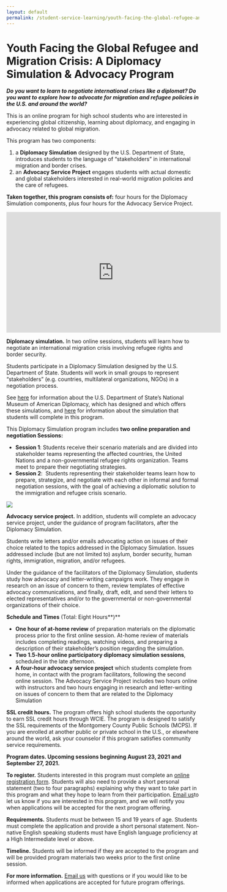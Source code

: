 ```yaml
---
layout: default
permalink: /student-service-learning/youth-facing-the-global-refugee-and-migration-crisis
---
```

# Youth Facing the Global Refugee and Migration Crisis: A Diplomacy Simulation & Advocacy Program

**_Do you want to learn to negotiate international crises like a diplomat? Do you want to explore how to advocate for migration and refugee policies in the U.S. and around the world?_**

This is an online program for high school students who are interested in experiencing global citizenship, learning about diplomacy, and engaging in advocacy related to global migration.

This program has two components:
1) a **Diplomacy Simulation** designed by the U.S. Department of State, introduces students to the language of “stakeholders” in international migration and border crises.
2) an **Advocacy Service Project** engages students with actual domestic and global stakeholders interested in real-world migration policies and the care of refugees.

**Taken together, this program consists of:** four hours for the Diplomacy Simulation components, plus four hours for the Advocacy Service Project.

<iframe width="560" height="315" src="https://www.youtube.com/embed/-gspBB0GDnk" title="YouTube video player" frameborder="0" allow="accelerometer; autoplay; clipboard-write; encrypted-media; gyroscope; picture-in-picture" allowfullscreen></iframe>

**Diplomacy simulation.** In two online sessions, students will learn how to negotiate an international migration crisis involving refugee rights and border security.

Students participate in a Diplomacy Simulation designed by the U.S. Department of State. Students will work in small groups to represent “stakeholders” (e.g. countries, multilateral organizations, NGOs) in a negotiation process.

See [here](https://diplomacy.state.gov/) for information about the U.S. Department of State’s National Museum of American Diplomacy, which has designed and which offers these simulations, and [here](https://diplomacy.state.gov/discover-diplomacy/about/class-materials/migration/) for information about the simulation that students will complete in this program.

This Diplomacy Simulation program includes **two online preparation and negotiation Sessions:**
-   **Session 1**: Students receive their scenario materials and are divided into stakeholder teams representing the affected countries, the United Nations and a non-governmental refugee rights organization. Teams meet to prepare their negotiating strategies.
-   **Session 2**:  Students representing their stakeholder teams learn how to prepare, strategize, and negotiate with each other in informal and formal negotiation sessions, with the goal of achieving a diplomatic solution to the immigration and refugee crisis scenario.

![](https://washingtoncie.org/wp-content/uploads/2020/10/diplomacy-2.jpg)

**Advocacy service project.** In addition, students will complete an advocacy service project, under the guidance of program facilitators, after the Diplomacy Simulation.

Students write letters and/or emails advocating action on issues of their choice related to the topics addressed in the Diplomacy Simulation. Issues addressed include (but are not limited to) asylum, border security, human rights, immigration, migration, and/or refugees.

Under the guidance of the facilitators of the Diplomacy Simulation, students study how advocacy and letter-writing campaigns work. They engage in research on an issue of concern to them, review templates of effective advocacy communications, and finally, draft, edit, and send their letters to elected representatives and/or to the governmental or non-governmental organizations of their choice.

**Schedule and Times** (Total: Eight Hours**)**
-   **One hour of at-home review** of preparation materials on the diplomatic process prior to the first online session. At-home review of materials includes completing readings, watching videos, and preparing a description of their stakeholder’s position regarding the simulation.
-   **Two 1.5-hour online participatory diplomacy simulation sessions**, scheduled in the late afternoon.
-   **A four-hour advocacy service project** which students complete from home, in contact with the program facilitators, following the second online session. The Advocacy Service Project includes two hours online with instructors and two hours engaging in research and letter-writing on issues of concern to them that are related to the Diplomacy Simulation

**SSL credit hours.** The program offers high school students the opportunity to earn SSL credit hours through WCIE. The program is designed to satisfy the SSL requirements of the Montgomery County Public Schools (MCPS). If you are enrolled at another public or private school in the U.S., or elsewhere around the world, ask your counselor if this program satisfies community service requirements.

**Program dates. Upcoming sessions beginning August 23, 2021 and September 27, 2021.**

**To register.** Students interested in this program must complete an [online registration form](https://englishnoww.wufoo.com/forms/english-now-registration-form/). Students will also need to provide a short personal statement (two to four paragraphs) explaining why they want to take part in this program and what they hope to learn from their participation. [Email us](mailto:communityservice@washingtoncie.org)to let us know if you are interested in this program, and we will notify you when applications will be accepted for the next program offering.

**Requirements.** Students must be between 15 and 19 years of age. Students must complete the application and provide a short personal statement. Non-native English speaking students must have English language proficiency at a High Intermediate level or above.

**Timeline.** Students will be informed if they are accepted to the program and will be provided program materials two weeks prior to the first online session.

**For more information.** [Email us](mailto:communityservice@washingtoncie.org) with questions or if you would like to be informed when applications are accepted for future program offerings.
